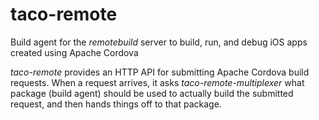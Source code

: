 ﻿
# taco-remote

Build agent for the *remotebuild* server to build, run, and debug iOS apps created using Apache Cordova

*taco-remote* provides an HTTP API for submitting Apache Cordova build requests. When a request arrives, it asks *taco-remote-multiplexer* what package (build agent) should be used to actually build the submitted request, and then hands things off to that package.